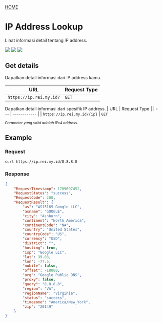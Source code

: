 <a href="https://api.rei.my.id/README.id">HOME</a>

# IP Address Lookup

Lihat informasi detail tentang IP address.

<img src="https://img.shields.io/badge/SCHEME-HTTPS-a3be8c?style=flat-square"/> <img src="https://img.shields.io/badge/AUTHENTICATION-NONE-ebcb8b?style=flat-square"/> <img src="https://img.shields.io/badge/LIMITATION-50%20200%20OK%20%2F%201min-88C0D0?style=flat-square"/>

## Get details
Dapatkan detail informasi dari IP address kamu.

| URL | Request Type |
| --- | ------------ |
| `https://ip.rei.my.id/` | `GET`

Dapatkan detail informasi dari spesifik IP address.
| URL | Request Type |
| --- | ------------ |
| `https://ip.rei.my.id/{ip}` | `GET`

<small> _Parameter yang valid adalah IPv4 address._ </small>

## Example
### Request
```shell
curl https://ip.rei.my.id/8.8.8.8
```
### Response
```json
{
    "RequestTimestamp": 1709697452,
    "RequestStatus": "success",
    "RequestCode": 200,
    "RequestResult": {
        "as": "AS15169 Google LLC",
        "asname": "GOOGLE",
        "city": "Ashburn",
        "continent": "North America",
        "continentCode": "NA",
        "country": "United States",
        "countryCode": "US",
        "currency": "USD",
        "district": "",
        "hosting": true,
        "isp": "Google LLC",
        "lat": 39.03,
        "lon": -77.5,
        "mobile": false,
        "offset": -18000,
        "org": "Google Public DNS",
        "proxy": false,
        "query": "8.8.8.8",
        "region": "VA",
        "regionName": "Virginia",
        "status": "success",
        "timezone": "America/New_York",
        "zip": "20149"
    }
}
```
